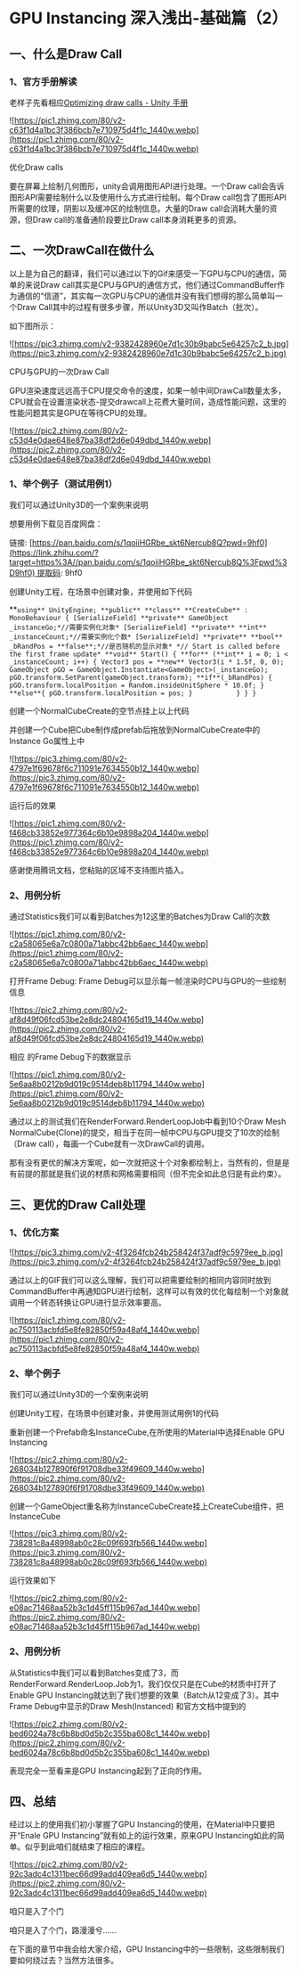 # ****GPU Instancing 深入浅出-基础篇（2）****

## **一、什么是Draw Call**

### **1、官方手册解读**

老样子先看相应[Optimizing draw calls - Unity 手册](https://link.zhihu.com/?target=https%3A//docs.unity.cn/cn/current/Manual/optimizing-draw-calls.html)

![https://pic1.zhimg.com/80/v2-c63f1d4a1bc3f386bcb7e710975d4f1c_1440w.webp](https://pic1.zhimg.com/80/v2-c63f1d4a1bc3f386bcb7e710975d4f1c_1440w.webp)

优化Draw calls

要在屏幕上绘制几何图形，unity会调用图形API进行处理。一个Draw call会告诉图形API需要绘制什么以及使用什么方式进行绘制。每个Draw call包含了图形API所需要的纹理，阴影以及缓冲区的绘制信息。大量的Draw call会消耗大量的资源，但Draw call的准备通阶段要比Draw call本身消耗更多的资源。

## **二、一次DrawCall在做什么**

以上是为自己的翻译，我们可以通过以下的Gif来感受一下GPU与CPU的通信，简单的来说Draw call其实是CPU与GPU的通信方式，他们通过CommandBuffer作为通信的“信道”，其实每一次GPU与CPU的通信并没有我们想得的那么简单叫一个Draw Call其中的过程有很多步骤，所以Unity3D又叫作Batch（批次）。

如下图所示：

![https://pic3.zhimg.com/v2-9382428960e7d1c30b9babc5e64257c2_b.jpg](https://pic3.zhimg.com/v2-9382428960e7d1c30b9babc5e64257c2_b.jpg)

CPU与GPU的一次Draw Call

GPU渲染速度远远高于CPU提交命令的速度，如果一帧中间DrawCall数量太多，CPU就会在设置渲染状态-提交drawcall上花费大量时间，造成性能问题，这里的性能问题其实是GPU在等待CPU的处理。

![https://pic2.zhimg.com/80/v2-c53d4e0dae648e87ba38df2d6e049dbd_1440w.webp](https://pic2.zhimg.com/80/v2-c53d4e0dae648e87ba38df2d6e049dbd_1440w.webp)

### **1、举个例子（测试用例1）**

我们可以通过Unity3D的一个案例来说明

想要用例下载见百度网盘：

链接: [https://pan.baidu.com/s/1qoiiHGRbe_skt6Nercub8Q?pwd=9hf0](https://link.zhihu.com/?target=https%3A//pan.baidu.com/s/1qoiiHGRbe_skt6Nercub8Q%3Fpwd%3D9hf0) 提取码: 9hf0

创建Unity工程，在场景中创建对象，并使用如下代码

**`using** UnityEngine;
**public** **class** **CreateCube** : MonoBehaviour
{
[SerializeField]
**private** GameObject _instanceGo;*//需要实例化对象*
[SerializeField]
**private** **int** _instanceCount;*//需要实例化个数*
[SerializeField]
**private** **bool** _bRandPos = **false**;*//是否随机的显示对象*
*// Start is called before the first frame update*
**void** Start()
{
**for** (**int** i = 0; i < _instanceCount; i++)
{
Vector3 pos = **new** Vector3(i * 1.5f, 0, 0);
GameObject pGO = GameObject.Instantiate<GameObject>(_instanceGo);
pGO.transform.SetParent(gameObject.transform);
**if**(_bRandPos)
{
pGO.transform.localPosition = Random.insideUnitSphere * 10.0f;
}
**else**{
pGO.transform.localPosition = pos;
}          
}
}
}`

创建一个NormalCubeCreate的空节点挂上以上代码

并创建一个Cube把Cube制作成prefab后拖放到NormalCubeCreate中的Instance Go属性上中

![https://pic3.zhimg.com/80/v2-4797e1f69678f6c711091e7634550b12_1440w.webp](https://pic3.zhimg.com/80/v2-4797e1f69678f6c711091e7634550b12_1440w.webp)

运行后的效果

![https://pic1.zhimg.com/80/v2-f468cb33852e977364c6b10e9898a204_1440w.webp](https://pic1.zhimg.com/80/v2-f468cb33852e977364c6b10e9898a204_1440w.webp)

感谢使用腾讯文档，您粘贴的区域不支持图片插入。

### **2、用例分析**

通过Statistics我们可以看到Batches为12这里的Batches为Draw Call的次数

![https://pic1.zhimg.com/80/v2-c2a58065e6a7c0800a71abbc42bb6aec_1440w.webp](https://pic1.zhimg.com/80/v2-c2a58065e6a7c0800a71abbc42bb6aec_1440w.webp)

打开Frame Debug: Frame Debug可以显示每一帧渲染时CPU与GPU的一些绘制信息

![https://pic2.zhimg.com/80/v2-af8d49f06fcd53be2e8dc24804165d19_1440w.webp](https://pic2.zhimg.com/80/v2-af8d49f06fcd53be2e8dc24804165d19_1440w.webp)

相应 的Frame Debug下的数据显示

![https://pic1.zhimg.com/80/v2-5e6aa8b0212b9d019c9514deb8b11794_1440w.webp](https://pic1.zhimg.com/80/v2-5e6aa8b0212b9d019c9514deb8b11794_1440w.webp)

通过以上的测试我们在RenderForward.RenderLoopJob中看到10个Draw Mesh NormalCube(Clone)的提交，相当于在同一帧中CPU与GPU提交了10次的绘制（Draw call），每画一个Cube就有一次DrawCall的调用。

那有没有更优的解决方案呢，如一次就把这十个对象都绘制上，当然有的，但是是有前提的那就是我们说的材质和网格需要相同（但不完全如此总归是有此约束）。

## **三、更优的Draw Call处理**

### **1、优化方案**

![https://pic3.zhimg.com/v2-4f3264fcb24b258424f37adf9c5979ee_b.jpg](https://pic3.zhimg.com/v2-4f3264fcb24b258424f37adf9c5979ee_b.jpg)

通过以上的GIF我们可以这么理解，我们可以把需要绘制的相同内容同时放到CommandBuffer中再通知GPU进行绘制，这样可以有效的优化每绘制一个对象就调用一个转态转换让GPU进行显示效率要高。

![https://pic1.zhimg.com/80/v2-ac750113acbfd5e8fe82850f59a48af4_1440w.webp](https://pic1.zhimg.com/80/v2-ac750113acbfd5e8fe82850f59a48af4_1440w.webp)

### **2、举个例子**

我们可以通过Unity3D的一个案例来说明

创建Unity工程，在场景中创建对象，并使用测试用例1的代码

重新创建一个Prefab命名InstanceCube,在所使用的Material中选择Enable GPU Instancing

![https://pic2.zhimg.com/80/v2-268034b127890f6f91708dbe33f49609_1440w.webp](https://pic2.zhimg.com/80/v2-268034b127890f6f91708dbe33f49609_1440w.webp)

创建一个GameObject重名称为InstanceCubeCreate挂上CreateCube组件，把InstanceCube

![https://pic3.zhimg.com/80/v2-738281c8a48998ab0c28c09f693fb566_1440w.webp](https://pic3.zhimg.com/80/v2-738281c8a48998ab0c28c09f693fb566_1440w.webp)

运行效果如下

![https://pic2.zhimg.com/80/v2-e08ac71468aa52b3c1d45ff115b967ad_1440w.webp](https://pic2.zhimg.com/80/v2-e08ac71468aa52b3c1d45ff115b967ad_1440w.webp)

### **2、用例分析**

从Statistics中我们可以看到Batches变成了3，而RenderForward.RenderLoop.Job为1，我们仅仅只是在Cube的材质中打开了Enable GPU Instancing就达到了我们想要的效果（Batch从12变成了3）。其中Frame Debug中显示的Draw Mesh(Instanced) 和官方文档中提到的

![https://pic2.zhimg.com/80/v2-bed6024a78c6b8bd0d5b2c355ba608c1_1440w.webp](https://pic2.zhimg.com/80/v2-bed6024a78c6b8bd0d5b2c355ba608c1_1440w.webp)

表现完全一至看来是GPU Instancing起到了正向的作用。

## **四、总结**

经过以上的使用我们初小掌握了GPU Instancing的使用，在Material中只要把开“Enale GPU Instancing”就有如上的运行效果，原来GPU Instancing如此的简单。似乎到此咱们就结束了相应的课程。

![https://pic2.zhimg.com/80/v2-92c3adc4c1311bec66d99add409ea6d5_1440w.webp](https://pic2.zhimg.com/80/v2-92c3adc4c1311bec66d99add409ea6d5_1440w.webp)

咱只是入了个门

咱只是入了个门，路漫漫兮......

在下面的章节中我会给大家介绍，GPU Instancing中的一些限制，这些限制我们要如何绕过去？当然方法很多。